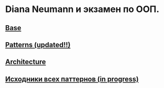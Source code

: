 # Diana Neumann и экзамен по ООП.

## [Base](https://github.com/DianaNeumann/Awesome-OOP-And-Patterns/blob/main/ExamQuestions/Base.md)
## [Patterns (updated!!)](https://github.com/DianaNeumann/Awesome-OOP-And-Patterns/blob/main/ExamQuestions/Patterns.md)
## [Architecture](https://github.com/DianaNeumann/Awesome-OOP-And-Patterns/blob/main/ExamQuestions/Architecture.md)
## [Исходники всех паттернов (in progress)](https://github.com/DianaNeumann/Awesome-OOP-And-Patterns/tree/main/Awesome-Patterns)

